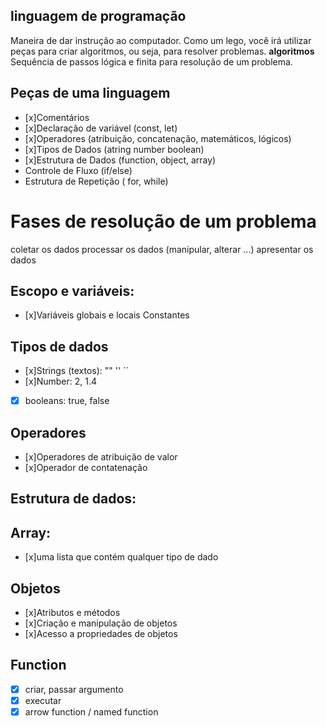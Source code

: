 ## linguagem de programação

Maneira de dar instrução ao computador.
Como um lego, você irá utilizar peças para criar algoritmos, ou seja, para resolver problemas.
**algoritmos**
Sequência de passos lógica e finita para resolução de um problema.

## Peças de uma linguagem 

- [x]Comentários
- [x]Declaração de variável  (const, let)
- [x]Operadores (atribuição, concatenação, matemáticos, lógicos)
- [x]Tipos de Dados (atring number boolean)
- [x]Estrutura de Dados (function, object, array)
- Controle de Fluxo (if/else)
- Estrutura de Repetição ( for, while)

# Fases de resolução de um problema

coletar os dados
processar os dados (manipular, alterar ...)
apresentar os dados

## Escopo e variáveis:
- [x]Variáveis globais e locais
Constantes

## Tipos de dados

- [x]Strings (textos): "" '' ``
- [x]Number: 2, 1.4
- [x] booleans: true, false

## Operadores

- [x]Operadores de atribuição de valor
- [x]Operador de contatenação

## Estrutura de dados:

## Array:
- [x]uma lista que contém qualquer tipo de dado

## Objetos
- [x]Atributos e métodos
- [x]Criação e manipulação de objetos
- [x]Acesso a propriedades de objetos

## Function
- [x] criar, passar argumento
- [x] executar
- [x] arrow function / named function